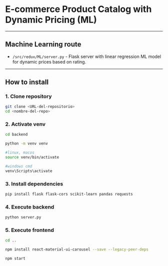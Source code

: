 # E-commerce Product Catalog with Dynamic Pricing (ML)

---

## Machine Learning route

- `/src/redux/ML/server.py` - Flask server with linear regression ML model for dynamic prices based on rating.

---

## How to install

### 1. Clone repository

```bash
git clone <URL-del-repositorio>
cd <nombre-del-repo>
```

### 2. Activate venv

```bash
cd backend

python -m venv venv

#linux, macos
source venv/bin/activate

#windows cmd
venv\Scripts\activate
```

### 3. Install dependencies

```bash
pip install flask flask-cors scikit-learn pandas requests
```

### 4. Execute backend

```bash
python server.py
```

### 5. Execute frontend

```bash
cd ..

npm install react-material-ui-carousel --save --legacy-peer-deps

npm start 
```